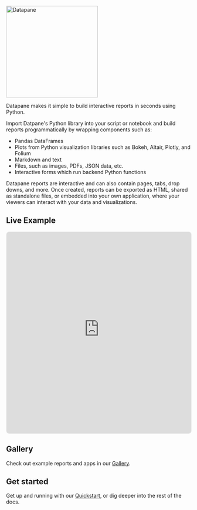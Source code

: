 <p >
  <a href="https://datapane.com">
    <img src="https://datapane-cdn.com/static/v1/datapane-logo-dark.svg.br" width="250px" alt="Datapane" />
  </a>
</p>

Datapane makes it simple to build interactive reports in seconds using Python.

Import Datpane's Python library into your script or notebook and build reports programmatically by wrapping components such as:

- Pandas DataFrames
- Plots from Python visualization libraries such as Bokeh, Altair, Plotly, and Folium
- Markdown and text
- Files, such as images, PDFs, JSON data, etc.
- Interactive forms which run backend Python functions

Datapane reports are interactive and can also contain pages, tabs, drop downs, and more. Once created, reports can be exported as HTML, shared as standalone files, or embedded into your own application, where your viewers can interact with your data and visualizations.

## Live Example

<iframe style='border:solid 1px #eee; border-radius:8px; width:100%; height:550px' src='https://dp-examples-1164c73e-iris-plotter.fly.dev/'></iframe>

## Gallery

Check out example reports and apps in our [Gallery](https://datapane.com/gallery).

## Get started

Get up and running with our [Quickstart](./quickstart.ipynb), or dig deeper into the rest of the docs.
